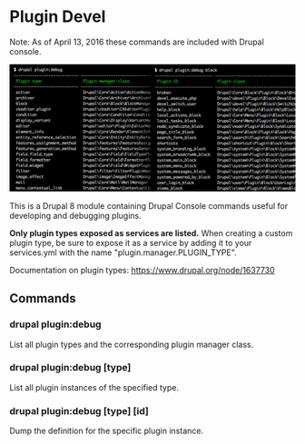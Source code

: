 # Plugin Devel

Note: As of April 13, 2016 these commands are included with Drupal console. 

![Screenshot of terminal commands](https://raw.githubusercontent.com/milesw/plugin_devel/media/screenshot.png)

This is a Drupal 8 module containing Drupal Console commands useful for developing and debugging plugins.

**Only plugin types exposed as services are listed.** When creating a custom plugin type, be sure to expose it as a service by adding it to your services.yml with the name "plugin.manager.PLUGIN_TYPE".

Documentation on plugin types: https://www.drupal.org/node/1637730

## Commands

### drupal plugin:debug
List all plugin types and the corresponding plugin manager class.

### drupal plugin:debug [type]
List all plugin instances of the specified type.

### drupal plugin:debug [type] [id]
Dump the definition for the specific plugin instance.
